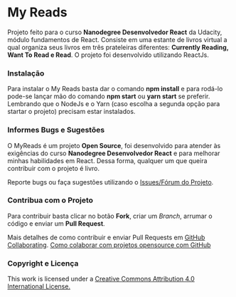 My Reads
===================

Projeto feito para o curso **Nanodegree Desenvolvedor React** da Udacity, módulo fundamentos de React. Consiste em uma estante de livros virtual a qual organiza seus livros em três prateleiras diferentes: **Currently Reading, Want To Read e Read**. 
O projeto foi desenvolvido utilizando ReactJs.

### Instalação
Para instalar o My Reads basta dar o comando **npm install** e para rodá-lo pode-se lançar mão do comando **npm start** ou **yarn start** se preferir. Lembrando que o NodeJs e o Yarn (caso escolha a segunda opção para startar o projeto) precisam estar instalados.

### Informes Bugs e Sugestões

O MyReads é um projeto **Open Source**, foi desenvolvido para atender às exigências do curso **Nanodegree Desenvolvedor React** e para melhorar minhas habilidades em React. Dessa forma, qualquer um que queira contribuir com o projeto é livro.

Reporte bugs ou faça sugestões utilizando o [Issues/Fórum do Projeto](https://github.com/saulocalixto/my-reads/issues).

### Contribua com o Projeto

Para contribuir basta clicar no botão **Fork**, criar um *Branch*, arrumar o código e enviar um **Pull Request**.

Mais detalhes de como contribuir e enviar Pull Requests em [GitHub Collaborating](https://help.github.com/categories/63/articles).
[Como colaborar com projetos opensource com GitHub](http://www.youtube.com/watch?v=H3olaBo83As)

### Copyright e Licença

This work is licensed under a [Creative Commons Attribution 4.0 International License.](http://creativecommons.org/licenses/by/4.0/)

